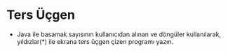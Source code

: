 # Ters Üçgen
* Java ile basamak sayısının kullanıcıdan alınan ve döngüler kullanılarak, yıldızlar(*) ile ekrana ters üçgen çizen programı yazın.